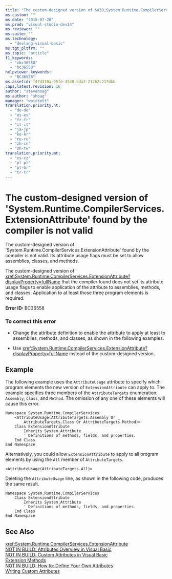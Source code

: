 ```yaml
---
title: "The custom-designed version of &#39;System.Runtime.CompilerServices.ExtensionAttribute&#39; found by the compiler is not valid | Microsoft Docs"
ms.custom: ""
ms.date: "2015-07-20"
ms.prod: "visual-studio-dev14"
ms.reviewer: ""
ms.suite: ""
ms.technology: 
  - "devlang-visual-basic"
ms.tgt_pltfrm: ""
ms.topic: "article"
f1_keywords: 
  - "vbc36558"
  - "bc36558"
helpviewer_keywords: 
  - "BC36558"
ms.assetid: f47d310a-95fd-4340-bda2-21262c217dbb
caps.latest.revision: 16
author: "stevehoag"
ms.author: "shoag"
manager: "wpickett"
translation.priority.ht: 
  - "de-de"
  - "es-es"
  - "fr-fr"
  - "it-it"
  - "ja-jp"
  - "ko-kr"
  - "ru-ru"
  - "zh-cn"
  - "zh-tw"
translation.priority.mt: 
  - "cs-cz"
  - "pl-pl"
  - "pt-br"
  - "tr-tr"
---
```

# The custom-designed version of &#39;System.Runtime.CompilerServices.ExtensionAttribute&#39; found by the compiler is not valid
The custom-designed version of 'System.Runtime.CompilerServices.ExtensionAttribute' found by the compiler is not valid. Its attribute usage flags must be set to allow assemblies, classes, and methods.  
  
 The custom-designed version of <xref:System.Runtime.CompilerServices.ExtensionAttribute?displayProperty=fullName> that the compiler found does not set its attribute usage flags to enable application of the attribute to assemblies, methods, and classes. Application to at least those three program elements is required.  
  
 **Error ID:** BC36558  
  
### To correct this error  
  
-   Change the attribute definition to enable the attribute to apply at least to assemblies, methods, and classes, as shown in the following examples.  
  
-   Use <xref:System.Runtime.CompilerServices.ExtensionAttribute?displayProperty=fullName> instead of the custom-designed version.  
  
## Example  
 The following example uses the `AttributeUsage` attribute to specify which program elements the new version of `ExtensionAttribute` can apply to. The example specifies three members of the `AttributeTargets` enumeration: `Assembly`, `Class`, and `Method`. The omission of any one of these elements will cause this error.  
  
```  
Namespace System.Runtime.CompilerServices  
    <AttributeUsage(AttributeTargets.Assembly Or _  
        AttributeTargets.Class Or AttributeTargets.Method)>  
    Class ExtensionAttribute  
        Inherits System.Attribute  
        ' Definitions of methods, fields, and properties.  
    End Class  
End Namespace  
```  
  
 Alternatively, you could allow `ExtensionAttribute` to apply to all program elements by using the `All` member of `AttributeTargets`.  
  
```  
<AttributeUsage(AttributeTargets.All)>  
```  
  
 Deleting the `AttributeUsage` line, as shown in the following code, produces the same result.  
  
```  
Namespace System.Runtime.CompilerServices  
    Class ExtensionAttribute  
        Inherits System.Attribute  
        ' Definitions of methods, fields, and properties.  
    End Class  
End Namespace  
```  
  
## See Also  
 <xref:System.Runtime.CompilerServices.ExtensionAttribute>   
 [NOT IN BUILD: Attributes Overview in Visual Basic](http://msdn.microsoft.com/en-us/0d0cff64-892d-4f57-83bd-bef388553d4f)   
 [NOT IN BUILD: Custom Attributes in Visual Basic](http://msdn.microsoft.com/en-us/d72d8a5c-8f64-4614-b15b-cad66845d047)   
 [Extension Methods](/dotnet/visual-basic/language-reference/procedures/extension-methods)   
 [NOT IN BUILD: How to: Define Your Own Attributes](http://msdn.microsoft.com/en-us/039609c4-ec43-4f44-945f-aa3b5b535c6a)   
 [Writing Custom Attributes](../Topic/Writing%20Custom%20Attributes.md)
